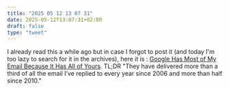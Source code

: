 ```yaml
---
title: "2025 05 12 13 07 31"
date: 2025-05-12T13:07:31+02:00
draft: false
type: "tweet"
---
```

I already read this a while ago but in case I forgot to post it (and today I'm too lazy to search for it in the archives), here it is : [Google Has Most of My Email Because It Has All of Yours](https://mako.cc/copyrighteous/google-has-most-of-my-email-because-it-has-all-of-yours). TL;DR "They have delivered more than a third of all the email I’ve replied to every year since 2006 and more than half since 2010."
